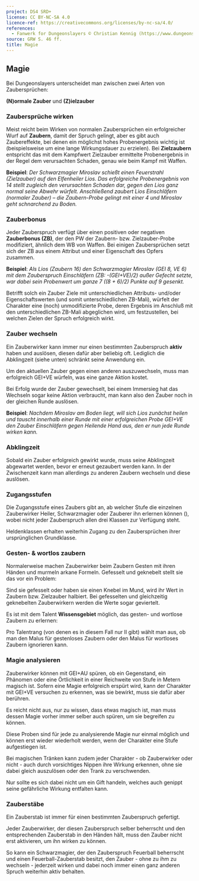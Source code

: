 ```yaml
---
project: DS4 SRD+
license: CC BY-NC-SA 4.0
licence-ref: https://creativecommons.org/licenses/by-nc-sa/4.0/
references: 
  - Fanwerk for Dungeonslayers © Christian Kennig (https://www.dungeonslayers.net/)
source: GRW S. 46 ff.
title: Magie
---
```


## Magie

Bei Dungeonslayers unterscheidet man zwischen zwei Arten von Zaubersprüchen:

**(N)ormale Zauber** und **(Z)ielzauber**

### Zaubersprüche wirken

Meist reicht beim Wirken von normalen Zaubersprüchen ein erfolgreicher Wurf auf **Zaubern**, damit der Spruch gelingt, aber es gibt auch Zaubereffekte, bei denen ein möglichst hohes Probenergebnis wichtig ist (beispielsweise um eine lange Wirkungsdauer zu erzielen). Bei **Zielzaubern** entspricht das mit dem Kampfwert Zielzauber ermittelte Probenergebnis in der Regel dem verursachten Schaden, genau wie beim Kampf mit Waffen.

**Beispiel**: _Der Schwarzmagier Miroslav schießt einen Feuerstrahl (Zielzauber) auf den Elfenheiler Lios. Das erfolgreiche Probenergebnis von 14 stellt zugleich den verursachten Schaden dar, gegen den Lios ganz normal seine Abwehr würfelt. Anschließend zaubert Lios Einschläfern (normaler Zauber) – die Zaubern-Probe gelingt mit einer 4 und Miroslav geht schnarchend zu Boden._

### Zauberbonus

Jeder Zauberspruch verfügt über einen positiven oder negativen **Zauberbonus (ZB)**, der den PW der Zaubern- bzw. Zielzauber-Probe modifiziert, ähnlich dem WB von Waffen. Bei einigen Zaubersprüchen setzt sich der ZB aus einem Attribut und einer Eigenschaft des Opfers zusammen.

**Beispiel**: _Als Lios (Zaubern 16) den Schwarzmagier Miroslav (GEI 8, VE 6) mit dem Zauberspruch Einschläfern (ZB: -(GEI+VE)/2) außer Gefecht setzte, war dabei sein Probenwert um ganze 7 ((8 + 6)/2) Punkte auf 9 gesenkt._

Betrifft solch ein Zauber Ziele mit unterschiedlichen Attributs- und/oder Eigenschaftswerten (und somit unterschiedlichen ZB-Mali), würfelt der Charakter eine (noch) unmodifizierte Probe, deren Ergebnis im Anschluß mit den unterschiedlichen ZB-Mali abgeglichen wird, um festzustellen, bei welchen Zielen der Spruch erfolgreich wirkt.

### Zauber wechseln

Ein Zauberwirker kann immer nur einen bestimmten Zauberspruch **aktiv** haben und auslösen, diesen dafür aber beliebig oft. Lediglich die Abklingzeit (siehe unten) schränkt seine Anwendung ein.

Um den aktuellen Zauber gegen einen anderen auszuwechseln, muss man erfolgreich GEI+VE würfeln, was eine ganze Aktion kostet.

Bei Erfolg wurde der Zauber gewechselt, bei einem Immersieg hat das Wechseln sogar keine Aktion verbraucht, man kann also den Zauber noch in der gleichen Runde auslösen.

**Beispiel**: _Nachdem Miroslav am Boden liegt, will sich Lios zunächst heilen und tauscht innerhalb einer Runde mit einer erfolgreichen Probe GEI+VE den Zauber Einschläfern gegen Heilende Hand aus, den er nun jede Runde wirken kann._

### Abklingzeit

Sobald ein Zauber erfolgreich gewirkt wurde, muss seine Abklingzeit abgewartet werden, bevor er erneut gezaubert werden kann. In der Zwischenzeit kann man allerdings zu anderen Zaubern wechseln und diese auslösen.

### Zugangsstufen

Die Zugangsstufe eines Zaubers gibt an, ab welcher Stufe die einzelnen Zauberwirker Heiler, Schwarzmagier oder Zauberer ihn erlernen können (), wobei nicht jeder Zauberspruch allen drei Klassen zur Verfügung steht.

Heldenklassen erhalten weiterhin Zugang zu den Zaubersprüchen ihrer ursprünglichen Grundklasse.

### Gesten- & wortlos zaubern

Normalerweise machen Zauberwirker beim Zaubern Gesten mit ihren Händen und murmeln arkane Formeln. Gefesselt und geknebelt stellt sie das vor ein Problem:

Sind sie gefesselt oder haben sie einen Knebel im Mund, wird ihr Wert in Zaubern bzw. Zielzauber halbiert. Bei gefesselten und gleichzeitig geknebelten Zauberwirkern werden die Werte sogar geviertelt.

Es ist mit dem Talent **Wissensgebiet** möglich, das gesten- und wortlose Zaubern zu erlernen:

Pro Talentrang (von denen es in diesem Fall nur II gibt) wählt man aus, ob man den Malus für gestenloses Zaubern oder den Malus für wortloses Zaubern ignorieren kann.

### Magie analysieren

Zauberwirker können mit GEI+AU spüren, ob ein Gegenstand, ein Phänomen oder eine Örtlichkeit in einer Reichweite von Stufe in Metern magisch ist. Sofern eine Magie erfolgreich erspürt wird, kann der Charakter mit GEI+VE versuchen zu erkennen, was sie bewirkt, muss sie dafür aber berühren.

Es reicht nicht aus, nur zu wissen, dass etwas magisch ist, man muss dessen Magie vorher immer selber auch spüren, um sie begreifen zu können.

Diese Proben sind für jede zu analysierende Magie nur einmal möglich und können erst wieder wiederholt werden, wenn der Charakter eine Stufe aufgestiegen ist.

Bei magischen Tränken kann zudem jeder Charakter - ob Zauberwirker oder nicht - auch durch vorsichtiges Nippen ihre Wirkung erkennen, ohne sie dabei gleich auszulösen oder den Trank zu verschwenden.

Nur sollte es sich dabei nicht um ein Gift handeln, welches auch genippt seine gefährliche Wirkung entfalten kann.

### Zauberstäbe

Ein Zauberstab ist immer für einen bestimmten Zauberspruch gefertigt.

Jeder Zauberwirker, der diesen Zauberspruch selber beherrscht und den entsprechenden Zauberstab in den Händen hält, muss den Zauber nicht erst aktivieren, um ihn wirken zu können.

So kann ein Schwarzmagier, der den Zauberspruch Feuerball beherrscht und einen Feuerball-Zauberstab besitzt, den Zauber - ohne zu ihm zu wechseln - jederzeit wirken und dabei noch immer einen ganz anderen Spruch weiterhin aktiv behalten.


